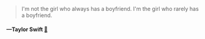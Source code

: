 > I'm not the girl who always has a boyfriend. I'm the girl who rarely has a boyfriend.
  #### —Taylor Swift [:scroll:](undefined)